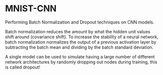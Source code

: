 # MNIST-CNN
Performing Batch Normalization and Dropout techniques on CNN models.

Batch normalization reduces the amount by what the hidden unit values shift around (covariance shift). To increase the stability of a neural network, batch normalization normalizes the output of a previous activation layer by subtracting the batch mean and dividing by the batch standard deviation.

A single model can be used to simulate having a large number of different network architectures by randomly dropping out nodes during training, this is called dropout!


